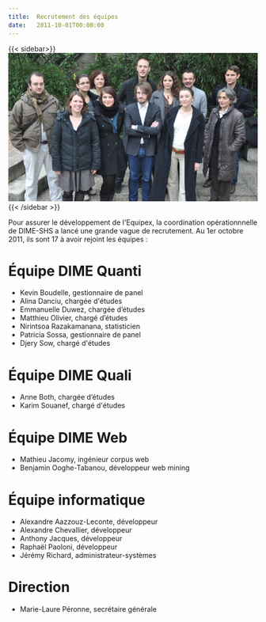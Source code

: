 ```yaml
---
title:  Recrutement des équipes
date:   2011-10-01T00:00:00
---
```

{{< sidebar>}}
![Équipe DIME-SHS](/img/actualites/equipe-01.jpg)
{{< /sidebar >}}

Pour assurer le développement de l'Equipex, la coordination opérationnnelle de DIME-SHS a lancé une grande vague de recrutement.
Au 1er octobre 2011, ils sont 17 à avoir rejoint les équipes :

# Équipe DIME Quanti
- Kevin Boudelle, gestionnaire de panel
- Alina Danciu, chargée d'études
- Emmanuelle Duwez, chargée d’études
- Matthieu Olivier, chargé d’études
- Nirintsoa Razakamanana, statisticien
- Patricia Sossa, gestionnaire de panel
- Djery Sow, chargé d'études

# Équipe DIME Quali
- Anne Both, chargée d’études
- Karim Souanef, chargé d'études

# Équipe DIME Web
- Mathieu Jacomy, ingénieur corpus web
- Benjamin Ooghe-Tabanou, développeur web mining

# Équipe informatique
- Alexandre Aazzouz-Leconte, développeur
- Alexandre Chevallier, développeur
- Anthony Jacques, développeur
- Raphaël Paoloni, développeur
- Jérémy Richard, administrateur-systèmes

# Direction
- Marie-Laure Péronne, secrétaire générale
